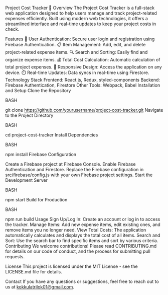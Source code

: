 Project Cost Tracker 🚀
Overview
The Project Cost Tracker is a full-stack web application designed to help users manage and track project-related expenses efficiently. Built using modern web technologies, it offers a streamlined interface and real-time updates to keep your project costs in check.

Features
🔐 User Authentication: Secure user login and registration using Firebase Authentication.
📋 Item Management: Add, edit, and delete project-related expense items.
🔍 Search and Sorting: Easily find and organize expense items.
💰 Total Cost Calculation: Automatic calculation of total project expenses.
📱 Responsive Design: Access the application on any device.
⏱️ Real-time Updates: Data syncs in real-time using Firestore.
Technology Stack
Frontend: React.js, Redux, styled-components
Backend: Firebase Authentication, Firestore
Other Tools: Webpack, Babel
Installation and Setup
Clone the Repository

BASH

git clone https://github.com/yourusername/project-cost-tracker.git
Navigate to the Project Directory

BASH

cd project-cost-tracker
Install Dependencies

BASH

npm install
Firebase Configuration

Create a Firebase project at Firebase Console.
Enable Firebase Authentication and Firestore.
Replace the Firebase configuration in src/firebase/config.js with your own Firebase project settings.
Start the Development Server

BASH

npm start
Build for Production

BASH

npm run build
Usage
Sign Up/Log In: Create an account or log in to access the tracker.
Manage Items: Add new expense items, edit existing ones, and remove items you no longer need.
View Total Costs: The application automatically calculates and displays the total cost of all items.
Search and Sort: Use the search bar to find specific items and sort by various criteria.
Contributing
We welcome contributions! Please read CONTRIBUTING.md for details on our code of conduct, and the process for submitting pull requests.

License
This project is licensed under the MIT License - see the LICENSE.md file for details.

Contact
If you have any questions or suggestions, feel free to reach out to us at kokkulatrilok01@gmail.com.
